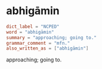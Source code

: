 # abhigāmin

``` toml
dict_label = "NCPED"
word = "abhigāmin"
summary = "approaching; going to."
grammar_comment = "mfn."
also_written_as = ["abhigāmin"]
```

approaching; going to.

